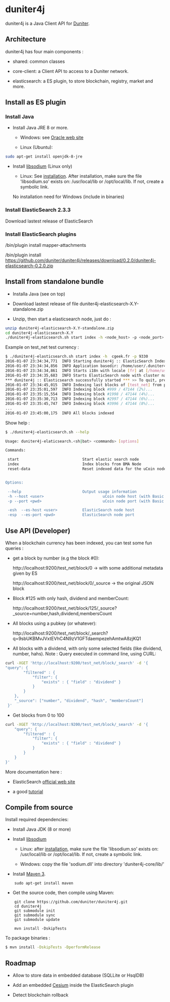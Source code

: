 duniter4j
======

duniter4j is a Java Client API for [Duniter](http://duniter.org).

## Architecture

duniter4j has four main components :

 - shared: common classes
 
 - core-client: a Client API to access to a Duniter network.
   
 - elasticsearch: a ES plugin, to store blockchain, registry, market and more.
    

## Install as ES plugin

### Install Java 

 - Install Java JRE 8 or more.
 
    - Windows: see [Oracle web site](http://oracle.com/java/index.html)
    
    - Linux (Ubuntu):
 
```bash
sudo apt-get install openjdk-8-jre 
```

 - Install [libsodium](https://download.libsodium.org/doc/index.html) (Linux only)
  
     - Linux: See [installation](https://download.libsodium.org/doc/installation/index.html). After installation, make sure the file 'libsodium.so' 
       exists on: /usr/local/lib or /opt/local/lib. If not, create a symbolic link.
       
    No installation need for Windows (include in binaries) 

### Install ElasticSearch 2.3.3

 Download lastest release of ElasticSearch
 
### Install ElasticSearch plugins
 
   /bin/plugin install mapper-attachments
   
   /bin/plugin install https://github.com/duniter/duniter4j/releases/download/0.2.0/duniter4j-elasticsearch-0.2.0.zip


## Install from standalone bundle 

 - Installa Java (see on top) 
 
 - Download lastest release of file duniter4j-elasticsearch-X.Y-standalone.zip
 
 - Unzip, then start a elasticsearch node, just do :
 
```bash
unzip duniter4j-elasticsearch-X.Y-standalone.zip
cd duniter4j-elasticsearch-X.Y
./duniter4j-elasticsearch.sh start index -h <node_host> -p <node_port>
```

Example on test_net test currency :

```bash
$ ./duniter4j-elasticsearch.sh start index -h  cgeek.fr -p 9330
2016-01-07 23:34:34,771  INFO Starting duniter4j :: ElasticSearch Indexer with arguments [start, index, -h, metab.ucoin.io, -p, 9201]
2016-01-07 23:34:34,856  INFO Application basedir: /home/user/.duniter4j-elasticsearch
2016-01-07 23:34:34,861  INFO Starts i18n with locale [fr] at [/home/user/.duniter4j-elasticsearch/data/i18n]
2016-01-07 23:34:35,683  INFO Starts ElasticSearch node with cluster name [duniter4j-elasticsearch] at [/home/user/.duniter4j-elasticsearch/data].
*** duniter4j :: Elasticsearch successfully started *** >> To quit, press [Q] or enter
2016-01-07 23:34:45,015  INFO Indexing last blocks of [test_net] from peer [cgeek.fr:9330]
2016-01-07 23:35:01,597  INFO Indexing block #999 / 47144 (2%)...
2016-01-07 23:35:15,554  INFO Indexing block #1998 / 47144 (4%)...
2016-01-07 23:35:30,713  INFO Indexing block #2997 / 47144 (6%)...
2016-01-07 23:35:45,747  INFO Indexing block #3996 / 47144 (8%)...
...
2016-01-07 23:45:00,175  INFO All blocks indexed 
```

Show help :

```bash
$ ./duniter4j-elasticsearch.sh --help

Usage: duniter4j-elaticsearch.<sh|bat> <commands> [options]

Commands:

 start                            Start elastic search node
 index                            Index blocks from BMA Node
 reset-data                       Reset indexed data for the uCoin node's currency


Options:

 --help                           Output usage information
 -h --host <user>                          uCoin node host (with Basic Merkled API)
 -p --port <pwd>                           uCoin node port (with Basic Merkled API)

 -esh  --es-host <user>           ElasticSearch node host
 -esp  --es-port <pwd>            ElasticSearch node port

```

## Use API (Developer)

When a blockchain currency has been indexed, you can test some fun queries :

 - get a block by number (e.g the block #0):
    
    http://localhost:9200/test_net/block/0 -> with some additional metadata given by ES
    
    http://localhost:9200/test_net/block/0/_source -> the original JSON block
        
 - Block #125 with only hash, dividend and memberCount:
 
    http://localhost:9200/test_net/block/125/_source?_source=number,hash,dividend,membersCount
      
 - All blocks using a pubkey (or whatever):
 
    http://localhost:9200/test_net/block/_search?q=9sbUKBMvJVxtEVhC4N9zV1GFTdaempezehAmtwA8zjKQ1
       
 - All blocks with a dividend, with only some selected fields (like dividend, number, hahs).
   Note : Query executed in command line, using CURL:

```bash
curl -XGET 'http://localhost:9200/test_net/block/_search' -d '{
"query": {
        "filtered" : {
            "filter": {
                "exists" : { "field" : "dividend" }
            }
        }
    },
    "_source": ["number", "dividend", "hash", "membersCount"]
 }'
```
        
 - Get blocks from 0 to 100 

```bash
curl -XGET 'http://localhost:9200/test_net/block/_search' -d '{
    "query": {
        "filtered" : {
            "filter": {
                "exists" : { "field" : "dividend" }
            }
        }
    }
}'
```


More documentation here :

  - ElasticSearch [official web site](http://www.elastic.co/guide/en/elasticsearch/reference/1.3/docs-get.html#get-source-filtering)
  
  - a good [tutorial](http://okfnlabs.org/blog/2013/07/01/elasticsearch-query-tutorial.html) 


## Compile from source
 
 Install required dependencies:
 
  - Install Java JDK (8 or more) 
  
  - Install [libsodium](http://doc.libsodium.org/installation/index.html)
 
    - Linux: after [installation](http://doc.libsodium.org/installation/index.html), make sure the file 'libsodium.so' exists on: /usr/local/lib or /opt/local/lib.
      If not, create a symbolic link.
 
    - Windows: copy the file 'sodium.dll' into directory 'duniter4j-core/lib/'
 
  - Install [Maven 3](http://maven.apache.org/).
```
    sudo apt-get install maven
```
 
  - Get the source code, then compile using Maven:

```
	git clone https://github.com/duniter/duniter4j.git
	cd duniter4j
	git submodule init
	git submodule sync
	git submodule update
	
    mvn install -DskipTests
```
 
 To package binaries :

```bash
$ mvn install -DskipTests -DperformRelease
```

## Roadmap

 - Allow to store data in embedded database (SQLLite or HsqlDB) 
 
 - Add an embedded [Cesium](https://www.github.com/duniter/cesium) inside the ElasticSearch plugin 

 - Detect blockchain rollback
